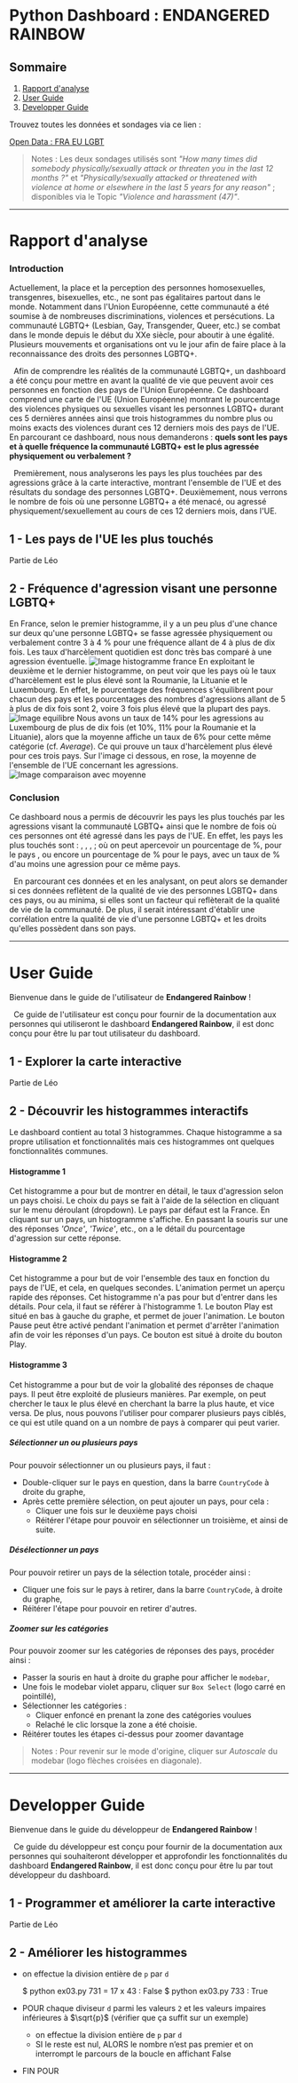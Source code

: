 # Python Dashboard : ENDANGERED RAINBOW

## Sommaire

1. [Rapport d'analyse](#rapport-d'analyse)
2. [User Guide](#user-guide)
3. [Developper Guide](#developper-guide)

Trouvez toutes les données et sondages via ce lien :

[Open Data : FRA EU LGBT](https://fra.europa.eu/en/publications-and-resources/data-and-maps/survey-fundamental-rights-lesbian-gay-bisexual-and)

> Notes : Les deux sondages utilisés sont _"How many times did somebody physically/sexually attack or threaten you in the last 12 months ?"_ et _"Physically/sexually attacked or threatened with violence at home or elsewhere in the last 5 years for any reason"_ ; disponibles via le Topic _"Violence and harassment (47)"_.

---

# Rapport d'analyse

### Introduction

Actuellement, la place et la perception des personnes homosexuelles, transgenres, bisexuelles, etc., ne sont pas égalitaires partout dans le monde. Notamment dans l'Union Européenne, cette communauté a été soumise à de nombreuses discriminations, violences et persécutions. La communauté LGBTQ+ (Lesbian, Gay, Transgender, Queer, etc.) se combat dans le monde depuis le début du XXe siècle, pour aboutir à une égalité. Plusieurs mouvements et organisations ont vu le jour afin de faire place à la reconnaissance des droits des personnes LGBTQ+.

&nbsp;
Afin de comprendre les réalités de la communauté LGBTQ+, un dashboard a été conçu pour mettre en avant la qualité de vie que peuvent avoir ces personnes en fonction des pays de l'Union Européenne. Ce dashboard comprend une carte de l'UE (Union Européenne) montrant le pourcentage des violences physiques ou sexuelles visant les personnes LGBTQ+ durant ces 5 dernières années ainsi que trois histogrammes du nombre plus ou moins exacts des violences durant ces 12 derniers mois des pays de l'UE. En parcourant ce dashboard, nous nous demanderons :
**quels sont les pays et à quelle fréquence la communauté LGBTQ+ est le plus agressée physiquement ou verbalement ?**

&nbsp;
Premièrement, nous analyserons les pays les plus touchées par des agressions grâce à la carte interactive, montrant l'ensemble de l'UE
et des résultats du sondage des personnes LGBTQ+. Deuxièmement, nous verrons le nombre de fois où une personne LGBTQ+ a été menacé, ou agressé physiquement/sexuellement au cours de ces 12 derniers mois, dans l'UE.

## 1 - Les pays de l'UE les plus touchés

Partie de Léo

## 2 - Fréquence d'agression visant une personne LGBTQ+

En France, selon le premier histogramme, il y a un peu plus d'une chance sur deux qu'une personne LGBTQ+ se fasse agressée physiquement ou verbalement contre 3 à 4 % pour une fréquence allant de 4 à plus de dix fois. Les taux d'harcèlement quotidien est donc très bas comparé à une agression éventuelle.
![Image histogramme france](images/nombre_agressions_france.png)
En exploitant le deuxième et le dernier histogramme, on peut voir que les pays où le taux d'harcèlement est le plus élevé sont la Roumanie, la Lituanie et le Luxembourg. En effet, le pourcentage des fréquences s'équilibrent pour chacun des pays et les pourcentages des nombres d'agressions allant de 5 à plus de dix fois sont 2, voire 3 fois plus élevé que la plupart des pays.
![Image equilibre](images/equilibre_lituania_romania.png)
Nous avons un taux de 14% pour les agressions au Luxembourg de plus de dix fois (et 10%, 11% pour la Roumanie et la Lituanie), alors que la moyenne affiche un taux de 6% pour cette même catégorie (cf. _Average_). Ce qui prouve un taux d'harcèlement plus élevé pour ces trois pays. Sur l'image ci dessous, en rose, la moyenne de l'ensemble de l'UE concernant les agressions.
![Image comparaison avec moyenne](images/desequilibre.png)

### Conclusion

Ce dashboard nous a permis de découvrir les pays les plus touchés par les agressions visant la communauté LGBTQ+ ainsi que le nombre de fois où ces personnes ont été agressé dans les pays de l'UE. En effet, les pays les plus touchés sont : , , , ; où on peut apercevoir un pourcentage de %, pour le pays , ou encore un pourcentage de % pour le pays, avec un taux de % d'au moins une agression pour ce même pays.

&nbsp;
En parcourant ces données et en les analysant, on peut alors se demander si ces données reflètent de la qualité de vie des personnes LGBTQ+ dans ces pays, ou au minima, si elles sont un facteur qui reflèterait de la qualité de vie de la communauté. De plus, il serait intéressant d'établir une corrélation entre la qualité de vie d'une personne LGBTQ+ et les droits qu'elles possèdent dans son pays.

---

# User Guide

Bienvenue dans le guide de l'utilisateur de **Endangered Rainbow** !

&nbsp;
Ce guide de l'utilisateur est conçu pour fournir de la documentation aux personnes qui utiliseront le dashboard **Endangered Rainbow**, il est donc conçu pour être lu par tout utilisateur du dashboard.

## 1 - Explorer la carte interactive

Partie de Léo

## 2 - Découvrir les histogrammes interactifs

Le dashboard contient au total 3 histogrammes. Chaque histogramme a sa propre utilisation et fonctionnalités mais ces histogrammes ont quelques fonctionnalités communes.

#### Histogramme 1

Cet histogramme a pour but de montrer en détail, le taux d'agression selon un pays choisi. Le choix du pays se fait à l'aide de la sélection en cliquant sur le menu déroulant (dropdown). Le pays par défaut est la France. En cliquant sur un pays, un histogramme s'affiche. En passant la souris sur une des réponses _'Once'_, _'Twice'_, etc., on a le détail du pourcentage d'agression sur cette réponse.

#### Histogramme 2

Cet histogramme a pour but de voir l'ensemble des taux en fonction du pays de l'UE, et cela, en quelques secondes. L'animation permet un aperçu rapide des réponses. Cet histogramme n'a pas pour but d'entrer dans les détails. Pour cela, il faut se référer à l'histogramme 1. Le bouton Play est situé en bas à gauche du graphe, et permet de jouer l'animation. Le bouton Pause peut être activé pendant l'animation et permet d'arrêter l'animation afin de voir les réponses d'un pays. Ce bouton est situé à droite du bouton Play.

#### Histogramme 3

Cet histogramme a pour but de voir la globalité des réponses de chaque pays. Il peut être exploité de plusieurs manières. Par exemple, on peut chercher le taux le plus élevé en cherchant la barre la plus haute, et vice versa. De plus, nous pouvons l'utiliser pour comparer plusieurs pays ciblés, ce qui est utile quand on a un nombre de pays à comparer qui peut varier.

##### Sélectionner un ou plusieurs pays

Pour pouvoir sélectionner un ou plusieurs pays, il faut :

- Double-cliquer sur le pays en question, dans la barre `CountryCode` à droite du graphe,
- Après cette première sélection, on peut ajouter un pays, pour cela :
  - Cliquer une fois sur le deuxième pays choisi
  - Réitérer l'étape pour pouvoir en sélectionner un troisième, et ainsi de suite.

##### Désélectionner un pays

Pour pouvoir retirer un pays de la sélection totale, procéder ainsi :

- Cliquer une fois sur le pays à retirer, dans la barre `CountryCode`, à droite du graphe,
- Réitérer l'étape pour pouvoir en retirer d'autres.

##### Zoomer sur les catégories

Pour pouvoir zoomer sur les catégories de réponses des pays, procéder ainsi :

- Passer la souris en haut à droite du graphe pour afficher le `modebar`,
- Une fois le modebar violet apparu, cliquer sur `Box Select` (logo carré en pointillé),
- Sélectionner les catégories :
  - Cliquer enfoncé en prenant la zone des catégories voulues
  - Relaché le clic lorsque la zone a été choisie.
- Réitérer toutes les étapes ci-dessus pour zoomer davantage

> Notes : Pour revenir sur le mode d'origine, cliquer sur _Autoscale_ du modebar (logo flèches croisées en diagonale).

---

# Developper Guide

Bienvenue dans le guide du développeur de **Endangered Rainbow** !

&nbsp;
Ce guide du développeur est conçu pour fournir de la documentation aux personnes qui souhaiteront développer et approfondir les fonctionnalités du dashboard **Endangered Rainbow**, il est donc conçu pour être lu par tout développeur du dashboard.

## 1 - Programmer et améliorer la carte interactive

Partie de Léo

## 2 - Améliorer les histogrammes

- on effectue la division entière de `p` par `d`

  $ python ex03.py
  731 = 17 x 43 : False
  $ python ex03.py
  733 : True

- POUR chaque diviseur `d` parmi les valeurs `2` et les valeurs impaires inférieures à $`\sqrt{p}`$ (vérifier que ça suffit sur un exemple)
  - on effectue la division entière de `p` par `d`
  - SI le reste est nul, ALORS le nombre n’est pas premier et on interrompt le parcours de la boucle en affichant False
- FIN POUR

